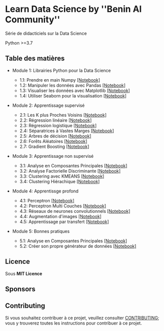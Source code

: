 # Learn Data Science by ''Benin AI Community''

Série de didacticiels sur la Data Science

Python >=3.7

## Table des matières

* Module 1: Librairies Python pour la Data Science
    * 1.1: Prendre en main Numpy [[Notebook]](1_1_numpy.ipynb)
    * 1.2: Manipuler les données avec Pandas [[Notebook]](1_2_pandas.ipynb)
    * 1.3: Visualiser les données avec Matplotlib [[Notebook]](2_3_matplotlib.ipynb)
    * 1.4: Utiliser Seaborn pour la visualisation [[Notebook]](2_4_seaborn.ipynb)


* Module 2: Apprentissage supervisé
    * 2.1: Les K plus Proches Voisins [[Notebook]](2_1_knn.ipynb)
    * 2.2: Régression linéaire [[Notebook]](2_2_régression_linéaire.ipynb)
    * 2.3: Régression logistique [[Notebook]](2_3_régression_logistique.ipynb)
    * 2.4: Séparatrices à Vastes Marges [[Notebook]](2_4_svm.ipynb)
    * 2.5: Arbres de décision [[Notebook]](2_5_trees.ipynb)
    * 2.6: Forêts Aléatoires [[Notebook]](2_6_random_forest.ipynb)
    * 2.7: Gradient Boosting [[Notebook]](2_6_gradient_boosting.ipynb)


* Module 3: Apprentissage non supervisé
    * 3.1: Analyse en Composantes Principales [[Notebook]](3_1_acp.ipynb)
    * 3.2: Analyse Factorielle Discriminante [[Notebook]](3_1_afd.ipynb)
    * 3.3: Clustering avec KMEANS [[Notebook]](3_3_kmeans.ipynb)
    * 3.4: Clustering Hiérachique [[Notebook]](3_4_hierachique.ipynb)


* Module 4: Apprentissge profond
    * 4.1: Perceptron [[Notebook]](4_1_perceptron.ipynb)
    * 4.2: Perceptron Multi Couches [[Notebook]](4_2_mlp.ipynb)
    * 4.3: Réseaux de neurones convolutionnels [[Notebook]](4_3_cnn.ipynb)
    * 4.4: Augmentation d'images [[Notebook]](4_4_data_augmentation.ipynb)
    * 4.5: Apprentissage par transfert [[Notebook]](4_5_transfer_learning.ipynb)


* Module 5: Bonnes pratiques
    * 5.1: Analyse en Composantes Principales [[Notebook]](5_1_acp.ipynb)
    * 5.2: Créer son propre générateur de données [[Notebook]](5_2_custom_datagen.ipynb)

## Licence
Sous **MIT Licence**

## Sponsors


## Contributing

Si vous souhaitez contribuer à ce projet, veuillez consulter [CONTRIBUTING](CONTRIBUTING.md); vous y trouverez toutes les instructions pour contribuer à ce projet.
